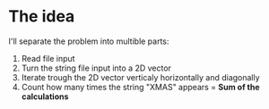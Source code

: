 # The idea
I'll separate the problem into multible parts:
1. Read file input
2. Turn the string file input into a 2D vector
3. Iterate trough the 2D vector verticaly horizontally and diagonally
4. Count how many times the string "XMAS" appears
= **Sum of the calculations**
